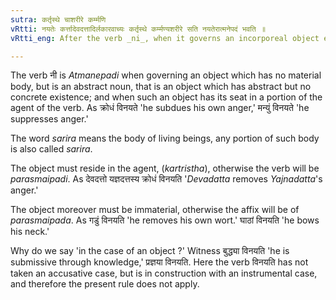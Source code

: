 ```yaml
---
sutra: कर्तृस्थे चाशरीरे कर्म्मणि
vRtti: नयतेः कर्त्तादेवदत्तादिर्लकारवाच्यः कर्तृस्थे कर्म्मण्यशरीरे सति नयतेरात्मनेपदं भवति ॥
vRtti_eng: After the verb _ni_, when it governs an incorporeal object existing in the agent, as its object, the _Atmanepada_ is used.

---
```

The verb नी is _Atmanepadi_ when governing an object which has no material body, but is an abstract noun, that is an object which has abstract but no concrete existence; and when such an object has its seat in a portion of the agent of the verb. As क्रोधं विनयते 'he subdues his own anger,' मन्युं विनयते 'he suppresses anger.'

The word _sarira_ means the body of living beings, any portion of such body is also called _sarira_.

The object must reside in the agent, (_kartristha_), otherwise the verb will be _parasmaipadi_. As देवदत्तो यज्ञदत्तस्य क्रोधं विनयति '_Devadatta_ removes _Yajnadatta_'s anger.'

The object moreover must be immaterial, otherwise the affix will be of _parasmaipada_. As गडुं विनयति 'he removes his own wort.' घाठां विनयति 'he bows his neck.'

Why do we say 'in the case of an object ?' Witness बुद्ध्या विनयति 'he is submissive through knowledge,' प्रज्ञया विनयति. Here the verb विनयति has not taken an accusative case, but is in construction with an instrumental case, and therefore the present rule does not apply.